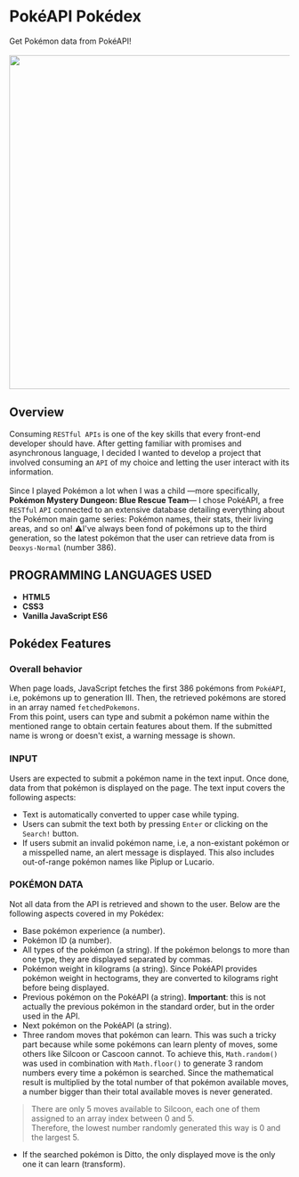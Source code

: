 # PokéAPI Pokédex
Get Pokémon data from PokéAPI!<br></br>
<img src="https://github.com/Maruku98/PokeAPI-Pokedex/assets/133391272/6c457265-720a-4399-8254-b59516454a4c" height="600">

## Overview
Consuming `RESTful APIs` is one of the key skills that every front-end developer should have. After getting familiar with promises and asynchronous language, I decided I wanted to develop a project that involved consuming an `API` of my choice and letting the user interact with its information.<br></br> Since I played Pokémon a lot when I was a child —more specifically, **Pokémon Mystery Dungeon: Blue Rescue Team**— I chose PokéAPI, a free `RESTful` `API` connected to an extensive database detailing everything about the Pokémon main game series: Pokémon names, their stats, their living areas, and so on!
⚠️I've always been fond of pokémons up to the third generation, so the latest pokémon that the user can retrieve data from is `Deoxys-Normal` (number 386).

## PROGRAMMING LANGUAGES USED
- **HTML5**
- **CSS3**
- **Vanilla JavaScript ES6**

## Pokédex Features
### Overall behavior
When page loads, JavaScript fetches the first 386 pokémons from `PokéAPI`, i.e, pokémons up to generation III. Then, the retrieved pokémons are stored in an array named `fetchedPokemons`.  
From this point, users can type and submit a pokémon name within the mentioned range to obtain certain features about them. If the submitted name is wrong or doesn't exist, a warning message is shown.

### INPUT
Users are expected to submit a pokémon name in the text input. Once done, data from that pokémon is displayed on the page. The text input covers the following aspects:
- Text is automatically converted to upper case while typing.
- Users can submit the text both by pressing `Enter` or clicking on the `Search!` button.
- If users submit an invalid pokémon name, i.e, a non-existant pokémon or a misspelled name, an alert message is displayed. This also includes out-of-range pokémon names like Piplup or Lucario.

### POKÉMON DATA
Not all data from the API is retrieved and shown to the user. Below are the following aspects covered in my Pokédex:
- Base pokémon experience (a number).
- Pokémon ID (a number).
- All types of the pokémon (a string). If the pokémon belongs to more than one type, they are displayed separated by commas.
- Pokémon weight in kilograms (a string). Since PokéAPI provides pokémon weight in hectograms, they are converted to kilograms right before being displayed.
- Previous pokémon on the PokéAPI (a string). **Important**: this is not actually the previous pokémon in the standard order, but in the order used in the API.
- Next pokémon on the PokéAPI (a string).
- Three random moves that pokémon can learn. This was such a tricky part because while some pokémons can learn plenty of moves, some others like Silcoon or Cascoon cannot. To achieve this, `Math.random()` was used in combination with `Math.floor()` to generate 3 random numbers every time a pokémon is searched. Since the mathematical result is multiplied by the total number of that pokémon available moves, a number bigger than their total available moves is never generated.

> There are only 5 moves available to Silcoon, each one of them assigned to an array index between 0 and 5.  
> Therefore, the lowest number randomly generated this way is 0 and the largest 5.

- If the searched pokémon is Ditto, the only displayed move is the only one it can learn (transform).
